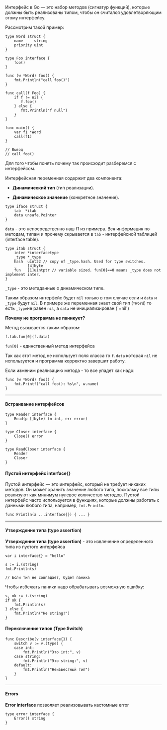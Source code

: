 Интерфейс в Go — это набор методов (сигнатур функций), которые должны быть реализованы типом, чтобы он считался удовлетворяющим этому интерфейсу.

Рассмотрим  такой пример:

```
type Word struct {  
    name     string  
    priority uint  
}  
  
type Foo interface {  
    foo()  
}  
  
func (w *Word) foo() {  
    fmt.Println("call foo()")  
}  
  
func call(f Foo) {  
    if f != nil {  
       f.foo()  
    } else {  
       fmt.Println("f null")  
    }  
}  
  
func main() {  
    var f1 *Word  
    call(f1)  
}

// Вывод 
// call foo()
```

Для того чтобы понять почему так происходит разберемся с интерфейсом.

Интерфейсная переменная содержит два компонента:

- **Динамический тип** (тип реализации).
    
- **Динамическое значение** (конкретное значение).

```
type iface struct {
	tab  *itab
	data unsafe.Pointer
}
```

`data` - это непосредственно наш f1 из примера. Вся информация по методам, типам и прочему скрывается в `tab` - интерфейсной таблицей (interface table).

```
type itab struct {
	inter *interfacetype
	_type *_type
	hash  uint32 // copy of _type.hash. Used for type switches.
	_     [4]byte
	fun   [1]uintptr // variable sized. fun[0]==0 means _type does not implement inter.
}
```

`_type` - это метаданные о динамическом типе.

Таким образом интерфейс будет `nil` только в том случае если и `data` и `_type` будут `nil`.
В примере же переменная знает свой тип (`*Word`) то есть `_type`не равен `nil`, а `data` не инициализирован (`=nil')

**Почему не программа не паникует?** 

Метод вызывается таким образом:

```
f.tab.fun[0](f.data)
```

`fun[0]` - единственный метод интерфейса

Так как этот метод не использует поля класса то `f.data` которая `nil` не используется и программа корректно завершит работу.

Если изменим реализацию метода - то все упадет как надо:

```
func (w *Word) foo() {
	fmt.Printf("call foo(): %s\n", w.name)
}
```


---

#### Встраивание интерфейсов

```
type Reader interface {
	Read(p []byte) (n int, err error)
}

type Closer interface {
	Close() error
}

type ReadCloser interface {
	Reader
	Closer
}
```

#### Пустой интерфейс interface{}

Пустой интерфейс — это интерфейс, который не требует никаких методов. Он может хранить значение любого типа, поскольку все типы реализуют как минимум нулевое количество методов.
Пустой интерфейс часто используется в функциях, которые должны работать с данными любого типа, например, `fmt.Println`.

```
func Println(a ...interface{}) { ... }
```


---

#### Утверждение типа (type assertion)

**Утверждение типа (type assertion)** - это извлечение определенного типа из пустого интерфейса

```
var i interface{} = "hello"

s := i.(string)
fmt.Println(s)

// Если тип не совпадает, будет паника
```

Чтобы избежать паники надо обрабатывать возможную ошибку:

```
s, ok := i.(string)
if ok {
    fmt.Println(s)
} else {
    fmt.Println("Не string!")
}
```

#### Переключение типов (Type Switch)

```
func Describe(v interface{}) {
    switch v := v.(type) {
    case int:
        fmt.Println("Это int:", v)
    case string:
        fmt.Println("Это string:", v)
    default:
        fmt.Println("Неизвестный тип")
    }
}
```


---

#### Errors

**Error interface** позволяет реализовывать кастомные error

```
type error interface {
    Error() string
}
```